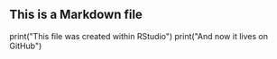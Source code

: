 ## This is a Markdown file  
print("This file was created within RStudio")
print("And now it lives on GitHub")